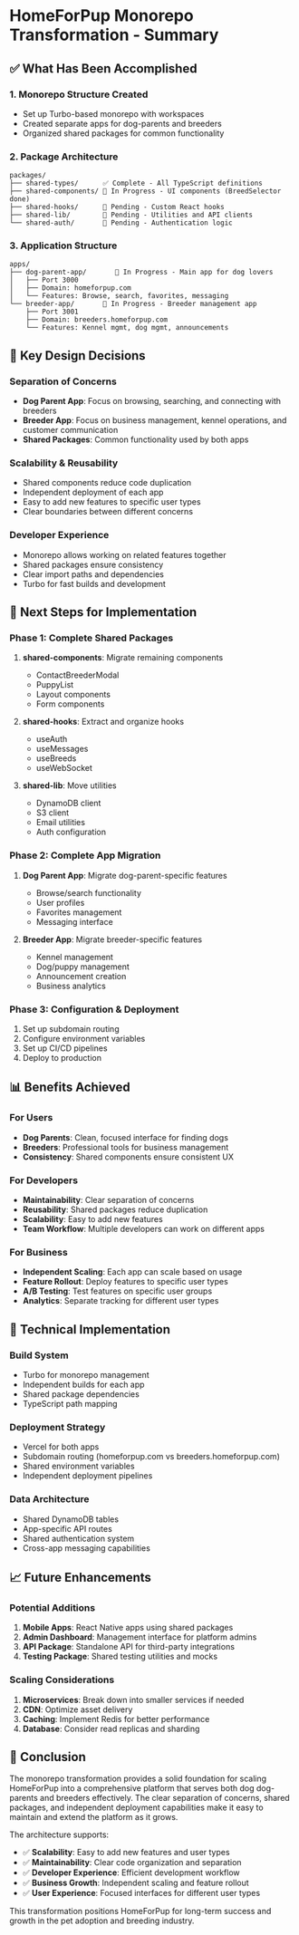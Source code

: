 # HomeForPup Monorepo Transformation - Summary

## ✅ What Has Been Accomplished

### 1. **Monorepo Structure Created**
- Set up Turbo-based monorepo with workspaces
- Created separate apps for dog-parents and breeders
- Organized shared packages for common functionality

### 2. **Package Architecture**
```
packages/
├── shared-types/      ✅ Complete - All TypeScript definitions
├── shared-components/ 🔄 In Progress - UI components (BreedSelector done)
├── shared-hooks/      🔄 Pending - Custom React hooks
├── shared-lib/        🔄 Pending - Utilities and API clients
└── shared-auth/       🔄 Pending - Authentication logic
```

### 3. **Application Structure**
```
apps/
├── dog-parent-app/       🔄 In Progress - Main app for dog lovers
│   ├── Port 3000
│   ├── Domain: homeforpup.com
│   └── Features: Browse, search, favorites, messaging
└── breeder-app/       🔄 In Progress - Breeder management app
    ├── Port 3001
    ├── Domain: breeders.homeforpup.com
    └── Features: Kennel mgmt, dog mgmt, announcements
```

## 🎯 Key Design Decisions

### **Separation of Concerns**
- **Dog Parent App**: Focus on browsing, searching, and connecting with breeders
- **Breeder App**: Focus on business management, kennel operations, and customer communication
- **Shared Packages**: Common functionality used by both apps

### **Scalability & Reusability**
- Shared components reduce code duplication
- Independent deployment of each app
- Easy to add new features to specific user types
- Clear boundaries between different concerns

### **Developer Experience**
- Monorepo allows working on related features together
- Shared packages ensure consistency
- Clear import paths and dependencies
- Turbo for fast builds and development

## 🚀 Next Steps for Implementation

### Phase 1: Complete Shared Packages
1. **shared-components**: Migrate remaining components
   - ContactBreederModal
   - PuppyList
   - Layout components
   - Form components

2. **shared-hooks**: Extract and organize hooks
   - useAuth
   - useMessages
   - useBreeds
   - useWebSocket

3. **shared-lib**: Move utilities
   - DynamoDB client
   - S3 client
   - Email utilities
   - Auth configuration

### Phase 2: Complete App Migration
1. **Dog Parent App**: Migrate dog-parent-specific features
   - Browse/search functionality
   - User profiles
   - Favorites management
   - Messaging interface

2. **Breeder App**: Migrate breeder-specific features
   - Kennel management
   - Dog/puppy management
   - Announcement creation
   - Business analytics

### Phase 3: Configuration & Deployment
1. Set up subdomain routing
2. Configure environment variables
3. Set up CI/CD pipelines
4. Deploy to production

## 📊 Benefits Achieved

### **For Users**
- **Dog Parents**: Clean, focused interface for finding dogs
- **Breeders**: Professional tools for business management
- **Consistency**: Shared components ensure consistent UX

### **For Developers**
- **Maintainability**: Clear separation of concerns
- **Reusability**: Shared packages reduce duplication
- **Scalability**: Easy to add new features
- **Team Workflow**: Multiple developers can work on different apps

### **For Business**
- **Independent Scaling**: Each app can scale based on usage
- **Feature Rollout**: Deploy features to specific user types
- **A/B Testing**: Test features on specific user groups
- **Analytics**: Separate tracking for different user types

## 🔧 Technical Implementation

### **Build System**
- Turbo for monorepo management
- Independent builds for each app
- Shared package dependencies
- TypeScript path mapping

### **Deployment Strategy**
- Vercel for both apps
- Subdomain routing (homeforpup.com vs breeders.homeforpup.com)
- Shared environment variables
- Independent deployment pipelines

### **Data Architecture**
- Shared DynamoDB tables
- App-specific API routes
- Shared authentication system
- Cross-app messaging capabilities

## 📈 Future Enhancements

### **Potential Additions**
1. **Mobile Apps**: React Native apps using shared packages
2. **Admin Dashboard**: Management interface for platform admins
3. **API Package**: Standalone API for third-party integrations
4. **Testing Package**: Shared testing utilities and mocks

### **Scaling Considerations**
1. **Microservices**: Break down into smaller services if needed
2. **CDN**: Optimize asset delivery
3. **Caching**: Implement Redis for better performance
4. **Database**: Consider read replicas and sharding

## 🎉 Conclusion

The monorepo transformation provides a solid foundation for scaling HomeForPup into a comprehensive platform that serves both dog dog-parents and breeders effectively. The clear separation of concerns, shared packages, and independent deployment capabilities make it easy to maintain and extend the platform as it grows.

The architecture supports:
- ✅ **Scalability**: Easy to add new features and user types
- ✅ **Maintainability**: Clear code organization and separation
- ✅ **Developer Experience**: Efficient development workflow
- ✅ **Business Growth**: Independent scaling and feature rollout
- ✅ **User Experience**: Focused interfaces for different user types

This transformation positions HomeForPup for long-term success and growth in the pet adoption and breeding industry.
